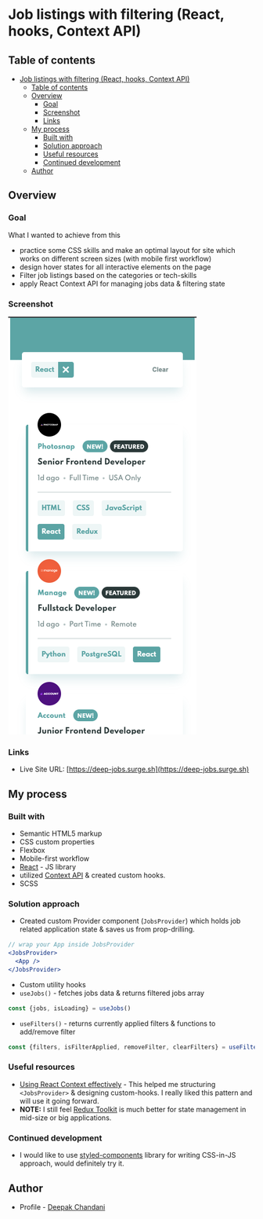 # Job listings with filtering (React, hooks, Context API)


## Table of contents

- [Job listings with filtering (React, hooks, Context API)](#job-listings-with-filtering-react-hooks-context-api)
  - [Table of contents](#table-of-contents)
  - [Overview](#overview)
    - [Goal](#goal)
    - [Screenshot](#screenshot)
    - [Links](#links)
  - [My process](#my-process)
    - [Built with](#built-with)
    - [Solution approach](#solution-approach)
    - [Useful resources](#useful-resources)
    - [Continued development](#continued-development)
  - [Author](#author)

## Overview

### Goal

What I wanted to achieve from this

- practice some CSS skills and make an optimal layout for site which works on different screen sizes (with mobile first workflow)
- design hover states for all interactive elements on the page
- Filter job listings based on the categories or tech-skills
- apply React Context API for managing jobs data & filtering state

### Screenshot

![](./screenshot.png)


### Links

- Live Site URL: [https://deep-jobs.surge.sh](https://deep-jobs.surge.sh)

## My process

### Built with

- Semantic HTML5 markup
- CSS custom properties
- Flexbox
- Mobile-first workflow
- [React](https://reactjs.org/) - JS library
- utilized [Context API](https://reactjs.org/docs/context.html) & created custom hooks.
- SCSS

### Solution approach

- Created custom Provider component (`JobsProvider`) which holds job related application state & saves us from prop-drilling.
```jsx
// wrap your App inside JobsProvider
<JobsProvider>
  <App />
</JobsProvider>
```
- Custom utility hooks
- `useJobs()` - fetches jobs data & returns filtered jobs array
```jsx
const {jobs, isLoading} = useJobs()
```

  - `useFilters()` - returns currently applied filters & functions to add/remove filter
```jsx
const {filters, isFilterApplied, removeFilter, clearFilters} = useFilters()
```

### Useful resources

- [Using React Context effectively](https://kentcdodds.com/blog/how-to-use-react-context-effectively) - This helped me structuring `<JobsProvider>` & designing custom-hooks. I really liked this pattern and will use it going forward.
- **NOTE:** I still feel [Redux Toolkit](https://redux-toolkit.js.org/) is much better for state management in mid-size or big applications.

### Continued development
- I would like to use [styled-components](https://styled-components.com/) library for writing CSS-in-JS approach, would definitely try it.

## Author

- Profile - [Deepak Chandani](https://www.linkedin.com/in/deepak-chandani-66676727/)

